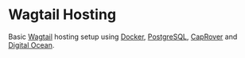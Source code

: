 # Wagtail Hosting

Basic [Wagtail](https://wagtail.org/) hosting setup using [Docker](https://www.docker.com/), 
[PostgreSQL](https://www.postgresql.org/), [CapRover](https://caprover.com/) and 
[Digital Ocean](https://www.digitalocean.com/).



